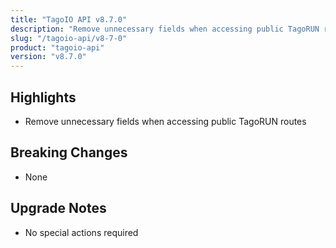 ```yaml
---
title: "TagoIO API v8.7.0"
description: "Remove unnecessary fields when accessing public TagoRUN routes"
slug: "/tagoio-api/v8-7-0"
product: "tagoio-api"
version: "v8.7.0"
---
```


## Highlights

- Remove unnecessary fields when accessing public TagoRUN routes

## Breaking Changes

- None

## Upgrade Notes

- No special actions required
